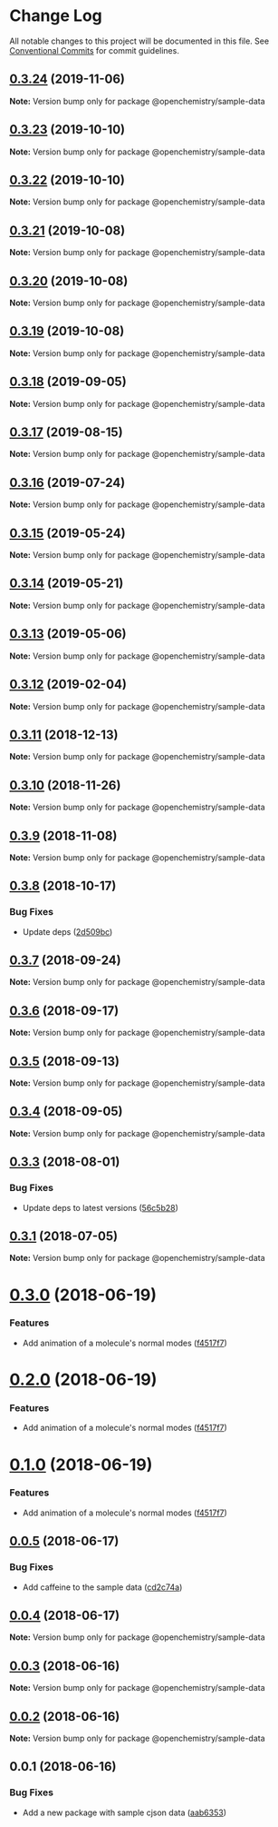 # Change Log

All notable changes to this project will be documented in this file.
See [Conventional Commits](https://conventionalcommits.org) for commit guidelines.

## [0.3.24](https://github.com/OpenChemistry/oc-web-components/compare/@openchemistry/sample-data@0.3.23...@openchemistry/sample-data@0.3.24) (2019-11-06)

**Note:** Version bump only for package @openchemistry/sample-data





## [0.3.23](https://github.com/OpenChemistry/oc-web-components/compare/@openchemistry/sample-data@0.3.22...@openchemistry/sample-data@0.3.23) (2019-10-10)

**Note:** Version bump only for package @openchemistry/sample-data





## [0.3.22](https://github.com/OpenChemistry/oc-web-components/compare/@openchemistry/sample-data@0.3.21...@openchemistry/sample-data@0.3.22) (2019-10-10)

**Note:** Version bump only for package @openchemistry/sample-data





## [0.3.21](https://github.com/OpenChemistry/oc-web-components/compare/@openchemistry/sample-data@0.3.20...@openchemistry/sample-data@0.3.21) (2019-10-08)

**Note:** Version bump only for package @openchemistry/sample-data





## [0.3.20](https://github.com/OpenChemistry/oc-web-components/compare/@openchemistry/sample-data@0.3.19...@openchemistry/sample-data@0.3.20) (2019-10-08)

**Note:** Version bump only for package @openchemistry/sample-data





## [0.3.19](https://github.com/OpenChemistry/oc-web-components/compare/@openchemistry/sample-data@0.3.18...@openchemistry/sample-data@0.3.19) (2019-10-08)

**Note:** Version bump only for package @openchemistry/sample-data





## [0.3.18](https://github.com/OpenChemistry/oc-web-components/compare/@openchemistry/sample-data@0.3.17...@openchemistry/sample-data@0.3.18) (2019-09-05)

**Note:** Version bump only for package @openchemistry/sample-data





## [0.3.17](https://github.com/OpenChemistry/oc-web-components/compare/@openchemistry/sample-data@0.3.16...@openchemistry/sample-data@0.3.17) (2019-08-15)

**Note:** Version bump only for package @openchemistry/sample-data





## [0.3.16](https://github.com/OpenChemistry/oc-web-components/compare/@openchemistry/sample-data@0.3.15...@openchemistry/sample-data@0.3.16) (2019-07-24)

**Note:** Version bump only for package @openchemistry/sample-data





## [0.3.15](https://github.com/OpenChemistry/oc-web-components/compare/@openchemistry/sample-data@0.3.14...@openchemistry/sample-data@0.3.15) (2019-05-24)

**Note:** Version bump only for package @openchemistry/sample-data





## [0.3.14](https://github.com/OpenChemistry/oc-web-components/compare/@openchemistry/sample-data@0.3.13...@openchemistry/sample-data@0.3.14) (2019-05-21)

**Note:** Version bump only for package @openchemistry/sample-data





## [0.3.13](https://github.com/OpenChemistry/oc-web-components/compare/@openchemistry/sample-data@0.3.12...@openchemistry/sample-data@0.3.13) (2019-05-06)

**Note:** Version bump only for package @openchemistry/sample-data





## [0.3.12](https://github.com/OpenChemistry/oc-web-components/compare/@openchemistry/sample-data@0.3.11...@openchemistry/sample-data@0.3.12) (2019-02-04)

**Note:** Version bump only for package @openchemistry/sample-data





## [0.3.11](https://github.com/OpenChemistry/oc-web-components/compare/@openchemistry/sample-data@0.3.10...@openchemistry/sample-data@0.3.11) (2018-12-13)

**Note:** Version bump only for package @openchemistry/sample-data





## [0.3.10](https://github.com/OpenChemistry/oc-web-components/compare/@openchemistry/sample-data@0.3.9...@openchemistry/sample-data@0.3.10) (2018-11-26)

**Note:** Version bump only for package @openchemistry/sample-data





## [0.3.9](https://github.com/OpenChemistry/oc-web-components/compare/@openchemistry/sample-data@0.3.8...@openchemistry/sample-data@0.3.9) (2018-11-08)

**Note:** Version bump only for package @openchemistry/sample-data





## [0.3.8](https://github.com/OpenChemistry/oc-web-components/compare/@openchemistry/sample-data@0.3.7...@openchemistry/sample-data@0.3.8) (2018-10-17)


### Bug Fixes

* Update deps ([2d509bc](https://github.com/OpenChemistry/oc-web-components/commit/2d509bc))





<a name="0.3.7"></a>
## [0.3.7](https://github.com/OpenChemistry/oc-web-components/compare/@openchemistry/sample-data@0.3.6...@openchemistry/sample-data@0.3.7) (2018-09-24)




**Note:** Version bump only for package @openchemistry/sample-data

<a name="0.3.6"></a>
## [0.3.6](https://github.com/OpenChemistry/oc-web-components/compare/@openchemistry/sample-data@0.3.5...@openchemistry/sample-data@0.3.6) (2018-09-17)




**Note:** Version bump only for package @openchemistry/sample-data

<a name="0.3.5"></a>
## [0.3.5](https://github.com/OpenChemistry/oc-web-components/compare/@openchemistry/sample-data@0.3.4...@openchemistry/sample-data@0.3.5) (2018-09-13)




**Note:** Version bump only for package @openchemistry/sample-data

<a name="0.3.4"></a>
## [0.3.4](https://github.com/OpenChemistry/oc-web-components/compare/@openchemistry/sample-data@0.3.3...@openchemistry/sample-data@0.3.4) (2018-09-05)




**Note:** Version bump only for package @openchemistry/sample-data

<a name="0.3.3"></a>
## [0.3.3](https://github.com/OpenChemistry/oc-web-components/compare/@openchemistry/sample-data@0.3.1...@openchemistry/sample-data@0.3.3) (2018-08-01)


### Bug Fixes

* Update deps to latest versions ([56c5b28](https://github.com/OpenChemistry/oc-web-components/commit/56c5b28))




<a name="0.3.1"></a>
## [0.3.1](https://github.com/OpenChemistry/oc-web-components/compare/@openchemistry/sample-data@0.3.0...@openchemistry/sample-data@0.3.1) (2018-07-05)




**Note:** Version bump only for package @openchemistry/sample-data

<a name="0.3.0"></a>
# [0.3.0](https://github.com/OpenChemistry/oc-web-components/compare/@openchemistry/sample-data@0.0.5...@openchemistry/sample-data@0.3.0) (2018-06-19)


### Features

* Add animation of a molecule's normal modes ([f4517f7](https://github.com/OpenChemistry/oc-web-components/commit/f4517f7))




<a name="0.2.0"></a>
# [0.2.0](https://github.com/OpenChemistry/oc-web-components/compare/@openchemistry/sample-data@0.0.5...@openchemistry/sample-data@0.2.0) (2018-06-19)


### Features

* Add animation of a molecule's normal modes ([f4517f7](https://github.com/OpenChemistry/oc-web-components/commit/f4517f7))




<a name="0.1.0"></a>
# [0.1.0](https://github.com/OpenChemistry/oc-web-components/compare/@openchemistry/sample-data@0.0.5...@openchemistry/sample-data@0.1.0) (2018-06-19)


### Features

* Add animation of a molecule's normal modes ([f4517f7](https://github.com/OpenChemistry/oc-web-components/commit/f4517f7))




<a name="0.0.5"></a>
## [0.0.5](https://github.com/OpenChemistry/oc-web-components/compare/@openchemistry/sample-data@0.0.4...@openchemistry/sample-data@0.0.5) (2018-06-17)


### Bug Fixes

* Add caffeine to the sample data ([cd2c74a](https://github.com/OpenChemistry/oc-web-components/commit/cd2c74a))




<a name="0.0.4"></a>
## [0.0.4](https://github.com/OpenChemistry/oc-web-components/compare/@openchemistry/sample-data@0.0.3...@openchemistry/sample-data@0.0.4) (2018-06-17)




**Note:** Version bump only for package @openchemistry/sample-data

<a name="0.0.3"></a>
## [0.0.3](https://github.com/OpenChemistry/oc-web-components/compare/@openchemistry/sample-data@0.0.2...@openchemistry/sample-data@0.0.3) (2018-06-16)




**Note:** Version bump only for package @openchemistry/sample-data

<a name="0.0.2"></a>
## [0.0.2](https://github.com/OpenChemistry/oc-web-components/compare/@openchemistry/sample-data@0.0.1...@openchemistry/sample-data@0.0.2) (2018-06-16)




**Note:** Version bump only for package @openchemistry/sample-data

<a name="0.0.1"></a>
## 0.0.1 (2018-06-16)


### Bug Fixes

* Add a new package with sample cjson data ([aab6353](https://github.com/OpenChemistry/oc-web-components/commit/aab6353))

